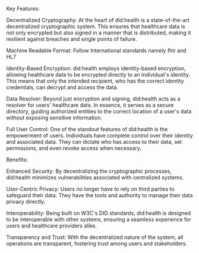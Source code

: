 Key Features:

Decentralized Cryptography: At the heart of did:health is a state-of-the-art decentralized cryptographic system. This ensures that healthcare data is not only encrypted but also signed in a manner that is distributed, making it resilient against breaches and single points of failure.

Machine Readable Format: Follow International standards namely fhir and HL7

Identity-Based Encryption: did:health employs identity-based encryption, allowing healthcare data to be encrypted directly to an individual's identity. This means that only the intended recipient, who has the correct identity credentials, can decrypt and access the data.

Data Resolver: Beyond just encryption and signing, did:health acts as a resolver for users' healthcare data. In essence, it serves as a secure directory, guiding authorized entities to the correct location of a user's data without exposing sensitive information.

Full User Control: One of the standout features of did:health is the empowerment of users. Individuals have complete control over their identity and associated data. They can dictate who has access to their data, set permissions, and even revoke access when necessary.

Benefits:

Enhanced Security: By decentralizing the cryptographic processes, did:health minimizes vulnerabilities associated with centralized systems.

User-Centric Privacy: Users no longer have to rely on third parties to safeguard their data. They have the tools and authority to manage their data privacy directly.

Interoperability: Being built on W3C's DID standards, did:health is designed to be interoperable with other systems, ensuring a seamless experience for users and healthcare providers alike.

Transparency and Trust: With the decentralized nature of the system, all operations are transparent, fostering trust among users and stakeholders.
